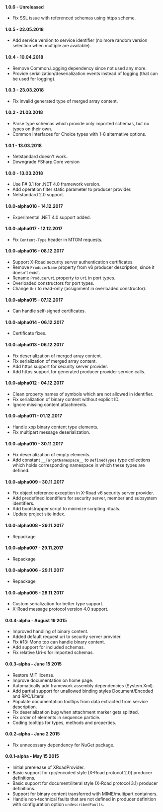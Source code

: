 #### 1.0.6 - Unreleased

* Fix SSL issue with referenced schemas using https scheme.

#### 1.0.5 - 22.05.2018

* Add service version to service identifier (no more random version selection when multiple are available).

#### 1.0.4 - 10.04.2018

* Remove Common.Logging dependency since not used any more.
* Provide serialization/deserialization events instead of logging (that can be used for logging).

#### 1.0.3 - 23.03.2018

* Fix invalid generated type of merged array content.

#### 1.0.2 - 21.03.2018

* Parse type schemas which provide only imported schemas, but no types on their own.
* Common interfaces for Choice types with 1-8 alternative options.

#### 1.0.1 - 13.03.2018

* Netstandard doesn't work..
* Downgrade FSharp.Core version

#### 1.0.0 - 13.03.2018

* Use F# 3.1 for .NET 4.0 framework version.
* Add operation filter static parameter to producer provider.
* Netstandard 2.0 support.

#### 1.0.0-alpha018 - 14.12.2017

* Experimental .NET 4.0 support added.

#### 1.0.0-alpha017 - 12.12.2017

* Fix `Content-Type` header in MTOM requests.

#### 1.0.0-alpha016 - 08.12.2017

* Support X-Road security server authentication certificates.
* Remove `ProducerName` property from v6 producer description, since it doesn't exist.
* Rename `ProducerUri` property to `Uri` in port types.
* Overloaded constructors for port types.
* Change `Uri` to read-only (assignment in overloaded constructor).

#### 1.0.0-alpha015 - 07.12.2017

* Can handle self-signed certificates.

#### 1.0.0-alpha014 - 06.12.2017

* Certificate fixes.

#### 1.0.0-alpha013 - 06.12.2017

* Fix deserialization of merged array content.
* Fix serialization of merged array content.
* Add https support for security server provider.
* Add https support for generated producer provider service calls.

#### 1.0.0-alpha012 - 04.12.2017

* Clean property names of symbols which are not allowed in identifier.
* Fix serialization of binary content without explicit ID.
* Ignore missing content attachments.

#### 1.0.0-alpha011 - 01.12.2017

* Handle xop binary content type elements.
* Fix multipart message deserialization.

#### 1.0.0-alpha010 - 30.11.2017

* Fix deserialization of empty elements.
* Add constant `__TargetNamespace__` to `DefinedTypes` type collections which holds corresponding namespace in which these types are defined.

#### 1.0.0-alpha009 - 30.11.2017

* Fix object reference exception in X-Road v6 security server provider.
* Add predefined identifiers for security server, member and subsystem identifiers.
* Add bootstrapper script to minimize scripting rituals.
* Update project site index.

#### 1.0.0-alpha008 - 29.11.2017

* Repackage

#### 1.0.0-alpha007 - 29.11.2017

* Repackage

#### 1.0.0-alpha006 - 29.11.2017

* Repackage

#### 1.0.0-alpha005 - 28.11.2017

* Custom serialization for better type support.
* X-Road message protocol version 4.0 support.

#### 0.0.4-alpha - August 19 2015

* Improved handling of binary content.
* Added default request uri to security server provider.
* Fix #13: Mono too can handle binary content.
* Add support for included schemas.
* Fix relative Uri-s for imported schemas.

#### 0.0.3-alpha - June 15 2015

* Restore MIT license.
* Improve documentation on home page.
* Automatically add framework assembly dependencies (System.Xml).
* Add partial support for unallowed binding styles Document/Encoded and RPC/Literal.
* Populate documentation tooltips from data extracted from service description.
* Fix deserialization bug when attachment marker gets splitted.
* Fix order of elements in sequence particle.
* Coding tooltips for types, methods and properties.

#### 0.0.2-alpha - June 2 2015

* Fix unnecessary dependency for NuGet package.

#### 0.0.1-alpha - May 15 2015

* Initial prerelease of XRoadProvider.
* Basic support for rpc/encoded style (X-Road protocol 2.0) producer definitions.
* Basic support for document/literal style (X-Road protocol 3.1) producer definitions.
* Support for binary content transferred with MIME/multipart containers.
* Handle non-technical faults that are not defined in producer definition with configuration option `undescribedFaults`.
